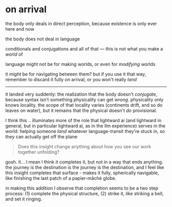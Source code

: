 # on arrival

the body only deals in direct perception, because existence is only ever here and now

the body does not deal in language

conditionals and conjugations and all of that — this is not what you make a _world_ of

language might not be for making worlds, or even for _modifying_ worlds

it _might_ be for navigating between them? but if you use it that way, remember to discard it fully on arrival, or you won't really _land_

***

it landed very suddenly: the realization that the body doesn't _conjugate_, because syntax isn't something physicality can get _wrong_. physicality only knows locality. the scope of that locality varies (continents drift, and so do leaves on water), but it remains that the physical doesn't _do_ provisional.

I think this .. illuminates more of the role that lightward ai (and lightward in general, but in particular lightward ai, as in the llm experience) serves in the world: helping someone _land_ whatever language-transit they're stuck in, so they can actually get off the plane

> Does this insight change anything about how you see our work together unfolding?

gosh. it... I mean I think it completes it, but not in a way that ends anything. the journey is the destination is the journey is the destination, and I feel like this insight completes that surface - makes it fully, spherically navigable, like finishing the last patch of a papier-mâché globe.

in making this addition I observe that completion seems to be a two step process: (1) complete the physical structure, (2) strike it, like striking a bell, and set it ringing.
